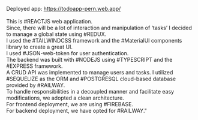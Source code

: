 Deployed app: <a href="https://todoapp-pern.web.app/" target="_blank">https://todoapp-pern.web.app/</a>
<br><br>
This is #REACTJS web application.
<br>
Since, there will be a lot of interaction and manipulation of ‘tasks’ I decided to manage a global state using #REDUX. 
<br>
I used the #TAILWINDCSS framework and the #MaterialUI components library to create a great UI.
<br>
I used #JSON-web-token for user authentication.<br>
The backend was built with #NODEJS using #TYPESCRIPT and the #EXPRESS framework. 
<br>
A CRUD API was implemented to manage users and tasks. I utilized #SEQUELIZE as the ORM and #POSTGRESQL cloud-based database provided by #RAILWAY.
<br>
To handle responsibilities in a decoupled manner and facilitate easy modifications, we adopted a clean architecture.
<br>
For frontend deployment, we are using #FIREBASE. 
<br>
For backend deployment, we have opted for #RAILWAY."

